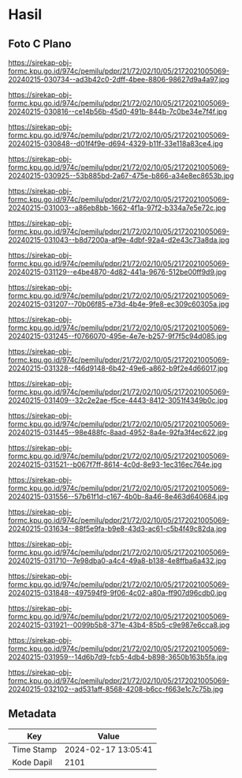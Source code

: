 # Hasil

## Foto C Plano

https://sirekap-obj-formc.kpu.go.id/974c/pemilu/pdpr/21/72/02/10/05/2172021005069-20240215-030734--ad3b42c0-2dff-4bee-8806-98627d9a4a97.jpg

https://sirekap-obj-formc.kpu.go.id/974c/pemilu/pdpr/21/72/02/10/05/2172021005069-20240215-030816--ce14b56b-45d0-491b-844b-7c0be34e7f4f.jpg

https://sirekap-obj-formc.kpu.go.id/974c/pemilu/pdpr/21/72/02/10/05/2172021005069-20240215-030848--d01f4f9e-d694-4329-b11f-33e118a83ce4.jpg

https://sirekap-obj-formc.kpu.go.id/974c/pemilu/pdpr/21/72/02/10/05/2172021005069-20240215-030925--53b885bd-2a67-475e-b866-a34e8ec8653b.jpg

https://sirekap-obj-formc.kpu.go.id/974c/pemilu/pdpr/21/72/02/10/05/2172021005069-20240215-031003--a86eb8bb-1662-4f1a-97f2-b334a7e5e72c.jpg

https://sirekap-obj-formc.kpu.go.id/974c/pemilu/pdpr/21/72/02/10/05/2172021005069-20240215-031043--b8d7200a-af9e-4dbf-92a4-d2e43c73a8da.jpg

https://sirekap-obj-formc.kpu.go.id/974c/pemilu/pdpr/21/72/02/10/05/2172021005069-20240215-031129--e4be4870-4d82-441a-9676-512be00ff9d9.jpg

https://sirekap-obj-formc.kpu.go.id/974c/pemilu/pdpr/21/72/02/10/05/2172021005069-20240215-031207--70b06f85-e73d-4b4e-9fe8-ec309c60305a.jpg

https://sirekap-obj-formc.kpu.go.id/974c/pemilu/pdpr/21/72/02/10/05/2172021005069-20240215-031245--f0766070-495e-4e7e-b257-9f7f5c94d085.jpg

https://sirekap-obj-formc.kpu.go.id/974c/pemilu/pdpr/21/72/02/10/05/2172021005069-20240215-031328--f46d9148-6b42-49e6-a862-b9f2e4d66017.jpg

https://sirekap-obj-formc.kpu.go.id/974c/pemilu/pdpr/21/72/02/10/05/2172021005069-20240215-031409--32c2e2ae-f5ce-4443-8412-3051f4349b0c.jpg

https://sirekap-obj-formc.kpu.go.id/974c/pemilu/pdpr/21/72/02/10/05/2172021005069-20240215-031445--98e488fc-8aad-4952-8a4e-92fa3f4ec622.jpg

https://sirekap-obj-formc.kpu.go.id/974c/pemilu/pdpr/21/72/02/10/05/2172021005069-20240215-031521--b067f7ff-8614-4c0d-8e93-1ec316ec764e.jpg

https://sirekap-obj-formc.kpu.go.id/974c/pemilu/pdpr/21/72/02/10/05/2172021005069-20240215-031556--57b61f1d-c167-4b0b-8a46-8e463d640684.jpg

https://sirekap-obj-formc.kpu.go.id/974c/pemilu/pdpr/21/72/02/10/05/2172021005069-20240215-031634--88f5e9fa-b9e8-43d3-ac61-c5b4f49c82da.jpg

https://sirekap-obj-formc.kpu.go.id/974c/pemilu/pdpr/21/72/02/10/05/2172021005069-20240215-031710--7e98dba0-a4c4-49a8-b138-4e8ffba6a432.jpg

https://sirekap-obj-formc.kpu.go.id/974c/pemilu/pdpr/21/72/02/10/05/2172021005069-20240215-031848--497594f9-9f06-4c02-a80a-ff907d96cdb0.jpg

https://sirekap-obj-formc.kpu.go.id/974c/pemilu/pdpr/21/72/02/10/05/2172021005069-20240215-031921--0099b5b8-371e-43b4-85b5-c9e987e6cca8.jpg

https://sirekap-obj-formc.kpu.go.id/974c/pemilu/pdpr/21/72/02/10/05/2172021005069-20240215-031959--14d6b7d9-fcb5-4db4-b898-3650b163b5fa.jpg

https://sirekap-obj-formc.kpu.go.id/974c/pemilu/pdpr/21/72/02/10/05/2172021005069-20240215-032102--ad531aff-8568-4208-b6cc-f663e1c7c75b.jpg


## Metadata

| Key        | Value               |
| ---------- | ------------------- |
| Time Stamp | 2024-02-17 13:05:41 |
| Kode Dapil | 2101                |



